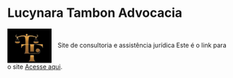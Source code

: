 # Lucynara Tambon Advocacia

<p>
  <img src="https://raw.githubusercontent.com/DanielTambon/L/main/logoLucynara.jpg" alt="Logo" width="100" style="vertical-align:middle; margin-right:10px;">
  Site de consultoria e assistência jurídica  
  Este é o link para o site <a href="https://lucynaratambonadvocacia.pages.net.br">Acesse aqui</a>.
</p>
